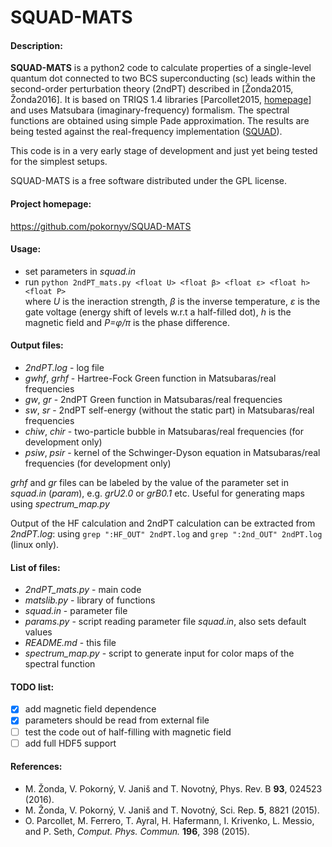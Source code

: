 SQUAD-MATS
==========
#### Description:
**SQUAD-MATS** is a python2 code to calculate properties of a single-level quantum dot connected to 
two BCS superconducting (sc) leads within the second-order perturbation theory (2ndPT) described in
[Žonda2015, Žonda2016]. It is based on TRIQS 1.4 libraries [Parcollet2015, [homepage](https://triqs.github.io)] 
and uses Matsubara (imaginary-frequency) formalism. The spectral functions are obtained 
using simple Pade approximation. The results are being tested against the real-frequency 
implementation ([SQUAD](https://github.com/pokornyv/SQUAD "github.com/pokornyv/SQUAD")).  

This code is in a very early stage of development and just yet being tested for the simplest setups.  

SQUAD-MATS is a free software distributed under the GPL license.  

#### Project homepage:
https://github.com/pokornyv/SQUAD-MATS  

#### Usage:
- set parameters in *squad.in*  
- run `python 2ndPT_mats.py <float U> <float β> <float ε> <float h> <float P>`  
where *U* is the ineraction strength, *β* is the inverse temperature, *ε* is the
gate voltage (energy shift of levels w.r.t a half-filled dot), *h* is the magnetic field
and *P=φ/π* is the phase difference.  

#### Output files:
- *2ndPT.log* - log file  
- *gwhf*, *grhf* - Hartree-Fock Green function in Matsubaras/real frequencies  
- *gw*, *gr* - 2ndPT Green function in Matsubaras/real frequencies  
- *sw*, *sr* - 2ndPT self-energy (without the static part) in Matsubaras/real frequencies  
- *chiw*, *chir* - two-particle bubble in Matsubaras/real frequencies (for development only)  
- *psiw*, *psir* - kernel of the Schwinger-Dyson equation in Matsubaras/real frequencies (for development only)  

*grhf* and *gr* files can be labeled by the value of the parameter set in *squad.in* (*param*), 
e.g. *grU2.0* or *grB0.1* etc. Useful for generating maps using *spectrum_map.py*  

Output of the HF calculation and 2ndPT calculation can be extracted from *2ndPT.log*: using 
`grep ":HF_OUT" 2ndPT.log` and `grep ":2nd_OUT" 2ndPT.log` (linux only).  

#### List of files:
- *2ndPT_mats.py* - main code  
- *matslib.py* - library of functions  
- *squad.in* - parameter file  
- *params.py* - script reading parameter file *squad.in*, also sets default values  
- *README.md* - this file  
- *spectrum_map.py* - script to generate input for color maps of the spectral function  

#### TODO list:
- [x] add magnetic field dependence  
- [x] parameters should be read from external file  
- [ ] test the code out of half-filling with magnetic field  
- [ ] add full HDF5 support  

#### References:
- M. Žonda, V. Pokorný, V. Janiš and T. Novotný, Phys. Rev. B **93**, 024523 (2016).  
- M. Žonda, V. Pokorný, V. Janiš and T. Novotný, Sci. Rep. **5**, 8821 (2015).  
- O. Parcollet, M. Ferrero, T. Ayral, H. Hafermann, I. Krivenko, L. Messio, and P. Seth, 
*Comput. Phys. Commun.* **196**, 398 (2015).  

